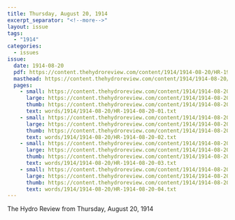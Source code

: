 ```yaml
---
title: Thursday, August 20, 1914
excerpt_separator: "<!--more-->"
layout: issue
tags:
  - "1914"
categories:
  - issues
issue:
  date: 1914-08-20
  pdf: https://content.thehydroreview.com/content/1914/1914-08-20/HR-1914-08-20.pdf
  masthead: https://content.thehydroreview.com/content/1914/1914-08-20/masthead/HR-1914-08-20.jpg
  pages:
    - small: https://content.thehydroreview.com/content/1914/1914-08-20/small/HR-1914-08-20-01.jpg
      large: https://content.thehydroreview.com/content/1914/1914-08-20/large/HR-1914-08-20-01.jpg
      thumb: https://content.thehydroreview.com/content/1914/1914-08-20/thumbnails/HR-1914-08-20-01.jpg
      text: words/1914/1914-08-20/HR-1914-08-20-01.txt
    - small: https://content.thehydroreview.com/content/1914/1914-08-20/small/HR-1914-08-20-02.jpg
      large: https://content.thehydroreview.com/content/1914/1914-08-20/large/HR-1914-08-20-02.jpg
      thumb: https://content.thehydroreview.com/content/1914/1914-08-20/thumbnails/HR-1914-08-20-02.jpg
      text: words/1914/1914-08-20/HR-1914-08-20-02.txt
    - small: https://content.thehydroreview.com/content/1914/1914-08-20/small/HR-1914-08-20-03.jpg
      large: https://content.thehydroreview.com/content/1914/1914-08-20/large/HR-1914-08-20-03.jpg
      thumb: https://content.thehydroreview.com/content/1914/1914-08-20/thumbnails/HR-1914-08-20-03.jpg
      text: words/1914/1914-08-20/HR-1914-08-20-03.txt
    - small: https://content.thehydroreview.com/content/1914/1914-08-20/small/HR-1914-08-20-04.jpg
      large: https://content.thehydroreview.com/content/1914/1914-08-20/large/HR-1914-08-20-04.jpg
      thumb: https://content.thehydroreview.com/content/1914/1914-08-20/thumbnails/HR-1914-08-20-04.jpg
      text: words/1914/1914-08-20/HR-1914-08-20-04.txt
---
```


The Hydro Review from Thursday, August 20, 1914

<!--more-->

